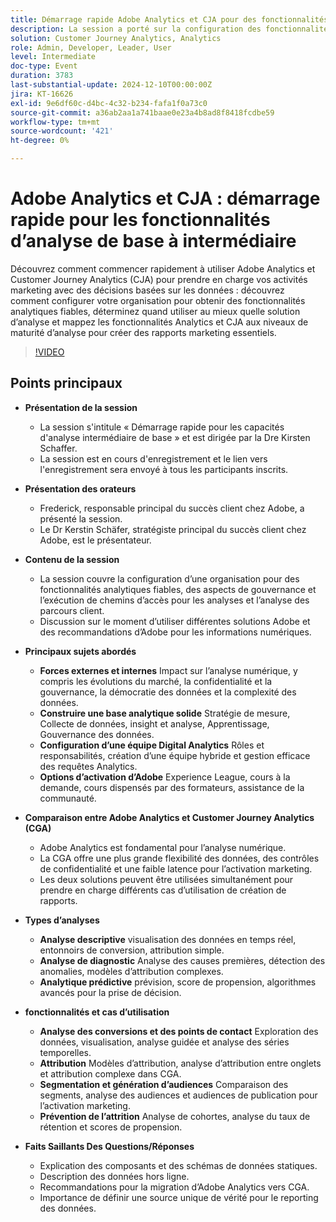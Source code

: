```yaml
---
title: Démarrage rapide Adobe Analytics et CJA pour des fonctionnalités d’analyse de base à intermédiaire
description: La session a porté sur la configuration des fonctionnalités analytiques, la comparaison entre Adobe Analytics et Customer Journey Analytics, ainsi que sur les fonctionnalités clés des rapports marketing.
solution: Customer Journey Analytics, Analytics
role: Admin, Developer, Leader, User
level: Intermediate
doc-type: Event
duration: 3783
last-substantial-update: 2024-12-10T00:00:00Z
jira: KT-16626
exl-id: 9e6df60c-d4bc-4c32-b234-fafa1f0a73c0
source-git-commit: a36ab2aa1a741baae0e23a4b8ad8f8418fcdbe59
workflow-type: tm+mt
source-wordcount: '421'
ht-degree: 0%

---
```


# Adobe Analytics et CJA : démarrage rapide pour les fonctionnalités d’analyse de base à intermédiaire

Découvrez comment commencer rapidement à utiliser Adobe Analytics et Customer Journey Analytics (CJA) pour prendre en charge vos activités marketing avec des décisions basées sur les données : découvrez comment configurer votre organisation pour obtenir des fonctionnalités analytiques fiables, déterminez quand utiliser au mieux quelle solution d’analyse et mappez les fonctionnalités Analytics et CJA aux niveaux de maturité d’analyse pour créer des rapports marketing essentiels.

>[!VIDEO](https://video.tv.adobe.com/v/3440933/?learn=on&enablevpops)

## Points principaux

* **Présentation de la session**
   * La session s&#39;intitule « Démarrage rapide pour les capacités d&#39;analyse intermédiaire de base » et est dirigée par la Dre Kirsten Schaffer.
   * La session est en cours d&#39;enregistrement et le lien vers l&#39;enregistrement sera envoyé à tous les participants inscrits.

* **Présentation des orateurs**
   * Frederick, responsable principal du succès client chez Adobe, a présenté la session.
   * Le Dr Kerstin Schäfer, stratégiste principal du succès client chez Adobe, est le présentateur.

* **Contenu de la session**
   * La session couvre la configuration d’une organisation pour des fonctionnalités analytiques fiables, des aspects de gouvernance et l’exécution de chemins d’accès pour les analyses et l’analyse des parcours client.
   * Discussion sur le moment d’utiliser différentes solutions Adobe et des recommandations d’Adobe pour les informations numériques.

* **Principaux sujets abordés**
   * **Forces externes et internes** Impact sur l’analyse numérique, y compris les évolutions du marché, la confidentialité et la gouvernance, la démocratie des données et la complexité des données.
   * **Construire une base analytique solide** Stratégie de mesure, Collecte de données, insight et analyse, Apprentissage, Gouvernance des données.
   * **Configuration d’une équipe Digital Analytics** Rôles et responsabilités, création d’une équipe hybride et gestion efficace des requêtes Analytics.
   * **Options d’activation d’Adobe** Experience League, cours à la demande, cours dispensés par des formateurs, assistance de la communauté.

* **Comparaison entre Adobe Analytics et Customer Journey Analytics (CGA)**
   * Adobe Analytics est fondamental pour l’analyse numérique.
   * La CGA offre une plus grande flexibilité des données, des contrôles de confidentialité et une faible latence pour l’activation marketing.
   * Les deux solutions peuvent être utilisées simultanément pour prendre en charge différents cas d’utilisation de création de rapports.

* **Types d’analyses**
   * **Analyse descriptive** visualisation des données en temps réel, entonnoirs de conversion, attribution simple.
   * **Analyse de diagnostic** Analyse des causes premières, détection des anomalies, modèles d’attribution complexes.
   * **Analytique prédictive** prévision, score de propension, algorithmes avancés pour la prise de décision.

* **fonctionnalités et cas d’utilisation**
   * **Analyse des conversions et des points de contact** Exploration des données, visualisation, analyse guidée et analyse des séries temporelles.
   * **Attribution** Modèles d’attribution, analyse d’attribution entre onglets et attribution complexe dans CGA.
   * **Segmentation et génération d’audiences** Comparaison des segments, analyse des audiences et audiences de publication pour l’activation marketing.
   * **Prévention de l’attrition** Analyse de cohortes, analyse du taux de rétention et scores de propension.

* **Faits Saillants Des Questions/Réponses**
   * Explication des composants et des schémas de données statiques.
   * Description des données hors ligne.
   * Recommandations pour la migration d’Adobe Analytics vers CGA.
   * Importance de définir une source unique de vérité pour le reporting des données.
